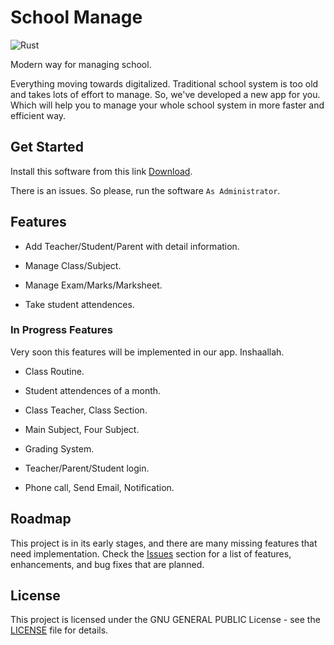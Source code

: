 # School Manage

![Rust](https://img.shields.io/badge/Rust-DD3515?style=for-the-badge&logo=rust&logoColor=white)

Modern way for managing school.

Everything moving towards digitalized. Traditional school system is too old and takes lots of effort to manage. So, we've developed a new app for you. Which will help you to manage your whole school system in more faster and efficient way.



## Get Started

Install this software from this link [Download](https://drive.google.com/file/d/1G7jQIBUWSgnqp1EsdC9720IKl6sPJ0J8/view?usp=sharing).

There is an issues. So please, run the software `As Administrator`.



## Features

- Add Teacher/Student/Parent with detail information.

- Manage Class/Subject.

- Manage Exam/Marks/Marksheet.

- Take student attendences.


### In Progress Features

Very soon this features will be implemented in our app. Inshaallah.

- Class Routine.

- Student attendences of a month.

- Class Teacher, Class Section.

- Main Subject, Four Subject.
 
- Grading System.

- Teacher/Parent/Student login.

- Phone call, Send Email, Notification.



## Roadmap

This project is in its early stages, and there are many missing features that need implementation. Check the [Issues](https://github.com/mdmahikaishar/school-manage/issues) section for a list of features, enhancements, and bug fixes that are planned.



## License

This project is licensed under the GNU GENERAL PUBLIC License - see the [LICENSE](https://github.com/mdmahikaishar/school-manage/LICENSE) file for details.